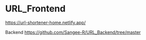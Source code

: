 # URL_Frontend


https://url-shortener-home.netlify.app/


Backend https://github.com/Sangee-R/URL_Backend/tree/master
